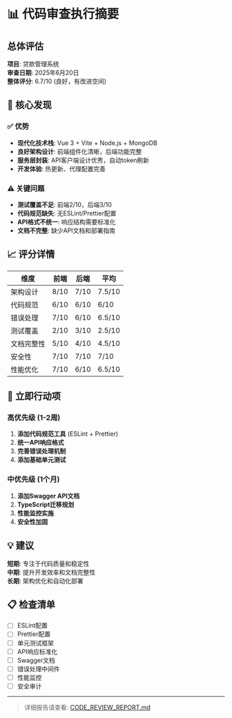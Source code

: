# 📊 代码审查执行摘要

## 总体评估

**项目**: 贷款管理系统  
**审查日期**: 2025年6月20日  
**整体评分**: 6.7/10 (良好，有改进空间)

## 🎯 核心发现

### ✅ 优势
- **现代化技术栈**: Vue 3 + Vite + Node.js + MongoDB
- **良好架构设计**: 前端组件化清晰，后端功能完整
- **服务层封装**: API客户端设计优秀，自动token刷新
- **开发体验**: 热更新、代理配置完善

### ⚠️ 关键问题
- **测试覆盖不足**: 前端2/10，后端3/10
- **代码规范缺失**: 无ESLint/Prettier配置
- **API格式不统一**: 响应结构需要标准化
- **文档不完整**: 缺少API文档和部署指南

## 📈 评分详情

| 维度 | 前端 | 后端 | 平均 |
|------|------|------|------|
| 架构设计 | 8/10 | 7/10 | 7.5/10 |
| 代码规范 | 6/10 | 6/10 | 6/10 |
| 错误处理 | 7/10 | 6/10 | 6.5/10 |
| 测试覆盖 | 2/10 | 3/10 | 2.5/10 |
| 文档完整性 | 5/10 | 4/10 | 4.5/10 |
| 安全性 | 7/10 | 7/10 | 7/10 |
| 性能优化 | 7/10 | 6/10 | 6.5/10 |

## 🚀 立即行动项

### 高优先级 (1-2周)
1. **添加代码规范工具** (ESLint + Prettier)
2. **统一API响应格式**
3. **完善错误处理机制**
4. **添加基础单元测试**

### 中优先级 (1个月)
1. **添加Swagger API文档**
2. **TypeScript迁移规划**
3. **性能监控实施**
4. **安全性加固**

## 💡 建议

**短期**: 专注于代码质量和稳定性  
**中期**: 提升开发效率和文档完整性  
**长期**: 架构优化和自动化部署

## 📋 检查清单

- [ ] ESLint配置
- [ ] Prettier配置  
- [ ] 单元测试框架
- [ ] API响应标准化
- [ ] Swagger文档
- [ ] 错误处理中间件
- [ ] 性能监控
- [ ] 安全审计

---

> 详细报告请查看: [CODE_REVIEW_REPORT.md](./CODE_REVIEW_REPORT.md) 